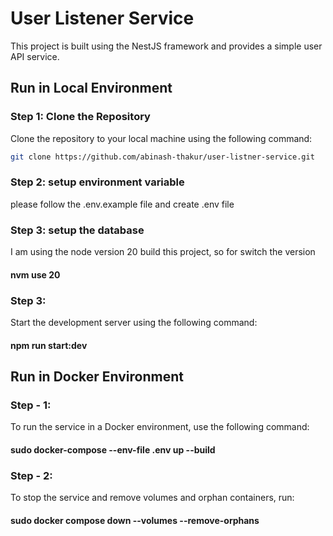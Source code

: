 # User Listener Service

This project is built using the NestJS framework and provides a simple user API service.

## Run in Local Environment

### Step 1: Clone the Repository
Clone the repository to your local machine using the following command:

```bash
git clone https://github.com/abinash-thakur/user-listner-service.git
```

### Step 2: setup environment variable
please follow the .env.example file and create .env file

### Step 3: setup the database
I am using the node version 20 build this project, so for switch the version
#### nvm use 20

### Step 3:
Start the development server using the following command:
#### npm run start:dev

## Run in Docker Environment

### Step - 1:
To run the service in a Docker environment, use the following command:
#### sudo docker-compose --env-file .env up --build

### Step - 2:
To stop the service and remove volumes and orphan containers, run:
#### sudo docker compose down --volumes --remove-orphans